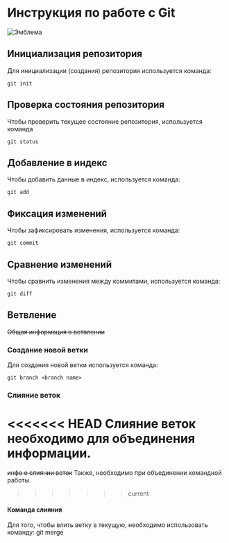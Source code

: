 # **Инструкция по работе с Git**

![Эмблема](logo.jpeg)

## Инициализация репозитория

Для инициализации (создания) репозитория используется команда:

    git init

## Проверка состояния репозитория

Чтобы проверить текущее состояние репозитория, используется команда

    git status

## Добавление в индекс

Чтобы добавить данные в индекс, используется команда:

    git add

## Фиксация изменений

Чтобы зафиксировать изменения, используется команда:

    git commit

## Сравнение изменений

Чтобы сравнить изменения между коммитами, используется команда:

    git diff

## Ветвление

~~Общая информация о ветвлении~~

### Создание новой ветки

Для создания новой ветки используется команда:

    git branch <branch name>

### Слияние веток

<<<<<<< HEAD
Слияние веток необходимо для объединения информации.
=======
~~инфо о слиянии веток~~
Также, необходимо при объединении командной работы.
>>>>>>> current

#### Команда слияния

Для того, чтобы влить ветку в текущую, необходимо использовать команду:
    git merge <branch name>
    